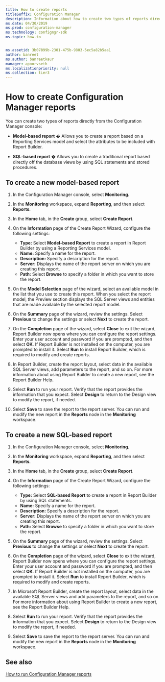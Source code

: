 ```yaml
---
title: How to create reports
titleSuffix: Configuration Manager
description: Information about how to create two types of reports directly from the Configuration Manager console.
ms.date: 04/30/2019
ms.prod: configuration-manager
ms.technology: configmgr-sdk
ms.topic: how-to


ms.assetid: 3b07899b-2301-475b-9803-5ec5a82b5aa1
author: banreet
ms.author: banreetkaur
manager: apoorvseth
ms.localizationpriority: null
ms.collection: tier3
---
```


# How to create Configuration Manager reports

You can create two types of reports directly from the Configuration Manager console:

- **Model-based report** � Allows you to create a report based on a Reporting Services model and select the attributes to be included with Report Builder.

- **SQL-based report** � Allows you to create a traditional report based directly off the database views by using SQL statements and stored procedures.

## To create a new model-based report

1. In the Configuration Manager console, select **Monitoring**.
1. In the **Monitoring** workspace, expand **Reporting**, and then select **Reports**.
1. In the **Home** tab, in the **Create** group, select **Create Report**.
1. On the **Information** page of the Create Report Wizard, configure the following settings:
    
   - **Type:** Select **Model-based Report** to create a report in Report Builder by using a Reporting Services model.
   - **Name:** Specify a name for the report.
   - **Description:** Specify a description for the report.
   - **Server:** Displays the name of the report server on which you are creating this report.
   - **Path:** Select **Browse** to specify a folder in which you want to store the report.
    
1. On the **Model Selection** page of the wizard, select an available model in the list that you use to create this report. When you select the report model, the Preview section displays the SQL Server views and entities that are made available by the selected report model.
1. On the **Summary** page of the wizard, review the settings. Select **Previous** to change the settings or select **Next** to create the report.
1. On the **Completion** page of the wizard, select **Close** to exit the wizard, Report Builder now opens where you can configure the report settings. Enter your user account and password if you are prompted, and then select **OK**. If Report Builder is not installed on the computer, you are prompted to install it. Select **Run** to install Report Builder, which is required to modify and create reports.
1. In Report Builder, create the report layout, select data in the available SQL Server views, add parameters to the report, and so on. For more information about using Report Builder to create a new report, see the Report Builder Help.
1. Select **Run** to run your report. Verify that the report provides the information that you expect. Select **Design** to return to the Design view to modify the report, if needed.
1. Select **Save** to save the report to the report server. You can run and modify the new report in the **Reports** node in the **Monitoring** workspace.

## To create a new SQL-based report

1. In the Configuration Manager console, select **Monitoring**.
1. In the **Monitoring** workspace, expand **Reporting**, and then select **Reports**.
1. In the **Home** tab, in the **Create** group, select **Create Report**.
1. On the **Information** page of the Create Report Wizard, configure the following settings:
    
   - **Type:** Select **SQL-based Report** to create a report in Report Builder by using SQL statements.
   - **Name:** Specify a name for the report.
   - **Description:** Specify a description for the report.
   - **Server:** Displays the name of the report server on which you are creating this report.
   - **Path:** Select **Browse** to specify a folder in which you want to store the report.
    
1. On the **Summary** page of the wizard, review the settings. Select **Previous** to change the settings or select **Next** to create the report.
1. On the **Completion** page of the wizard, select **Close** to exit the wizard, Report Builder now opens where you can configure the report settings. Enter your user account and password if you are prompted, and then select **OK**. If Report Builder is not installed on the computer, you are prompted to install it. Select **Run** to install Report Builder, which is required to modify and create reports.
1. In Microsoft Report Builder, create the report layout, select data in the available SQL Server views and add parameters to the report, and so on. For more information about using Report Builder to create a new report, see the Report Builder Help.
1. Select **Run** to run your report. Verify that the report provides the information that you expect. Select **Design** to return to the Design view to modify the report, if needed.
1. Select **Save** to save the report to the report server. You can run and modify the new report in the **Reports** node in the **Monitoring** workspace.

## See also

[How to run Configuration Manager reports](how-to-run-configuration-manager-reports.md)
